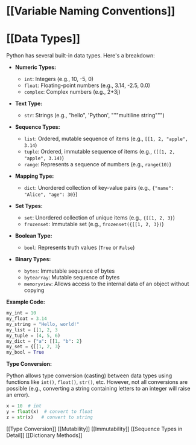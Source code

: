 # [[Variable Naming Conventions]]
# [[Data Types]] 
Python has several built-in data types.  Here's a breakdown:

* **Numeric Types:**
    * `int`: Integers (e.g., 10, -5, 0)
    * `float`: Floating-point numbers (e.g., 3.14, -2.5, 0.0)
    * `complex`: Complex numbers (e.g., 2+3j)

* **Text Type:**
    * `str`: Strings (e.g., "hello", 'Python', """multiline string""")

* **Sequence Types:**
    * `list`: Ordered, mutable sequence of items (e.g., `[[1, 2, "apple", 3.14`)
    * `tuple`: Ordered, immutable sequence of items (e.g., `([[1, 2, "apple", 3.14)`)
    * `range`: Represents a sequence of numbers (e.g., `range(10)`)

* **Mapping Type:**
    * `dict`: Unordered collection of key-value pairs (e.g., `{"name": "Alice", "age": 30}`)

* **Set Types:**
    * `set`: Unordered collection of unique items (e.g., `{[[1, 2, 3}`)
    * `frozenset`: Immutable set (e.g., `frozenset({[[1, 2, 3})`)

* **Boolean Type:**
    * `bool`: Represents truth values (`True` or `False`)

* **Binary Types:**
    * `bytes`: Immutable sequence of bytes
    * `bytearray`: Mutable sequence of bytes
    * `memoryview`: Allows access to the internal data of an object without copying


**Example Code:**

```python
my_int = 10
my_float = 3.14
my_string = "Hello, world!"
my_list = [[1, 2, 3
my_tuple = (4, 5, 6)
my_dict = {"a": [[1, "b": 2}
my_set = {[[1, 2, 3}
my_bool = True
```

**Type Conversion:**

Python allows type conversion (casting) between data types using functions like `int()`, `float()`, `str()`, etc.  However, not all conversions are possible (e.g., converting a string containing letters to an integer will raise an error).

```python
x = 10  # int
y = float(x)  # convert to float
z = str(x)   # convert to string
```

[[Type Conversion]]  [[Mutability]]  [[Immutability]] [[Sequence Types in Detail]] [[Dictionary Methods]]
